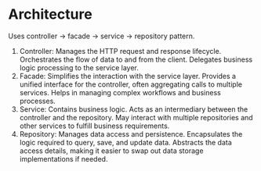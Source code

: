 ﻿# Architecture
Uses controller -> facade -> service -> repository pattern.

1. Controller:
Manages the HTTP request and response lifecycle.
Orchestrates the flow of data to and from the client.
Delegates business logic processing to the service layer.
2. Facade:
Simplifies the interaction with the service layer.
Provides a unified interface for the controller, often aggregating calls to multiple services.
Helps in managing complex workflows and business processes.
3. Service:
Contains business logic.
Acts as an intermediary between the controller and the repository.
May interact with multiple repositories and other services to fulfill business requirements.
4. Repository:
Manages data access and persistence.
Encapsulates the logic required to query, save, and update data.
Abstracts the data access details, making it easier to swap out data storage implementations if needed.
